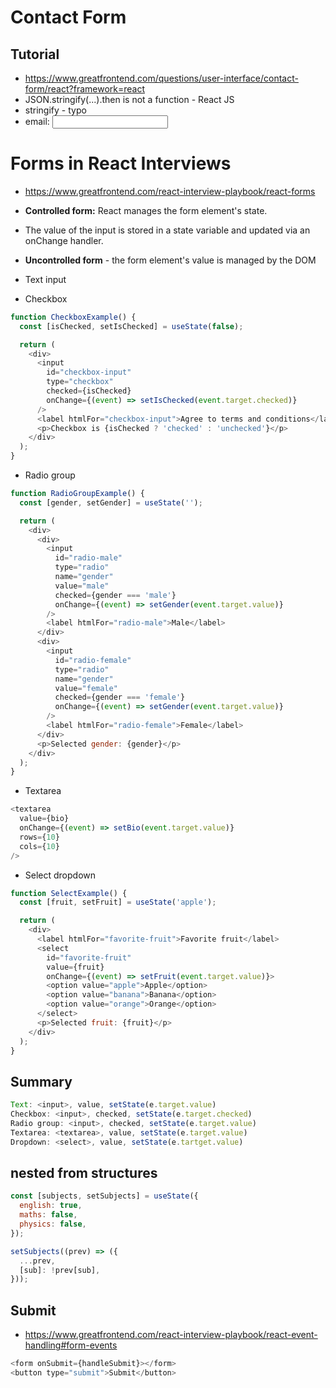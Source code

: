 # Contact Form

## Tutorial

- https://www.greatfrontend.com/questions/user-interface/contact-form/react?framework=react
- JSON.stringify(...).then is not a function - React JS
- stringify - typo
- <label>email: <input name="email"></label>

# Forms in React Interviews

- https://www.greatfrontend.com/react-interview-playbook/react-forms
- **Controlled form:** React manages the form element's state.
- The value of the input is stored in a state variable and updated via an onChange handler.
- **Uncontrolled form** - the form element's value is managed by the DOM

- Text input
- Checkbox

```js
function CheckboxExample() {
  const [isChecked, setIsChecked] = useState(false);

  return (
    <div>
      <input
        id="checkbox-input"
        type="checkbox"
        checked={isChecked}
        onChange={(event) => setIsChecked(event.target.checked)}
      />
      <label htmlFor="checkbox-input">Agree to terms and conditions</label>
      <p>Checkbox is {isChecked ? 'checked' : 'unchecked'}</p>
    </div>
  );
}
```

- Radio group

```js
function RadioGroupExample() {
  const [gender, setGender] = useState('');

  return (
    <div>
      <div>
        <input
          id="radio-male"
          type="radio"
          name="gender"
          value="male"
          checked={gender === 'male'}
          onChange={(event) => setGender(event.target.value)}
        />
        <label htmlFor="radio-male">Male</label>
      </div>
      <div>
        <input
          id="radio-female"
          type="radio"
          name="gender"
          value="female"
          checked={gender === 'female'}
          onChange={(event) => setGender(event.target.value)}
        />
        <label htmlFor="radio-female">Female</label>
      </div>
      <p>Selected gender: {gender}</p>
    </div>
  );
}
```

- Textarea

```js
<textarea
  value={bio}
  onChange={(event) => setBio(event.target.value)}
  rows={10}
  cols={10}
/>
```

- Select dropdown

```js
function SelectExample() {
  const [fruit, setFruit] = useState('apple');

  return (
    <div>
      <label htmlFor="favorite-fruit">Favorite fruit</label>
      <select
        id="favorite-fruit"
        value={fruit}
        onChange={(event) => setFruit(event.target.value)}>
        <option value="apple">Apple</option>
        <option value="banana">Banana</option>
        <option value="orange">Orange</option>
      </select>
      <p>Selected fruit: {fruit}</p>
    </div>
  );
}
```

## Summary

```js
Text: <input>, value, setState(e.target.value)
Checkbox: <input>, checked, setState(e.target.checked)
Radio group: <input>, checked, setState(e.target.value)
Textarea: <textarea>, value, setState(e.target.value)
Dropdown: <select>, value, setState(e.tartget.value)
```

## nested from structures

```js
const [subjects, setSubjects] = useState({
  english: true,
  maths: false,
  physics: false,
});

setSubjects((prev) => ({
  ...prev,
  [sub]: !prev[sub],
}));
```

## Submit

- https://www.greatfrontend.com/react-interview-playbook/react-event-handling#form-events

```js
<form onSubmit={handleSubmit}></form>
<button type="submit">Submit</button>
```
